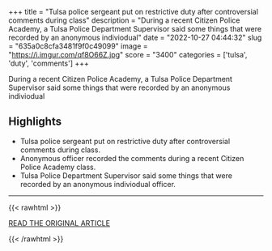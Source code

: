 +++
title = "Tulsa police sergeant put on restrictive duty after controversial comments during class"
description = "During a recent Citizen Police Academy, a Tulsa Police Department Supervisor said some things that were recorded by an anonymous indiviodual"
date = "2022-10-27 04:44:32"
slug = "635a0c8cfa3481f9f0c49099"
image = "https://i.imgur.com/qf8O66Z.jpg"
score = "3400"
categories = ['tulsa', 'duty', 'comments']
+++

During a recent Citizen Police Academy, a Tulsa Police Department Supervisor said some things that were recorded by an anonymous indiviodual

## Highlights

- Tulsa police sergeant put on restrictive duty after controversial comments during class.
- Anonymous officer recorded the comments during a recent Citizen Police Academy class.
- Tulsa Police Department Supervisor said some things that were recorded by an anonymous indiviodual officer.

---

{{< rawhtml >}}
  <p class="article-category">
    <a target="_blank" href="https://ktul.com/news/local/tpd-releases-statement-concerning-comments-made-by-supervisor-at-citizens-police-academy">READ THE ORIGINAL ARTICLE</a>
  </p>
{{< /rawhtml >}}
